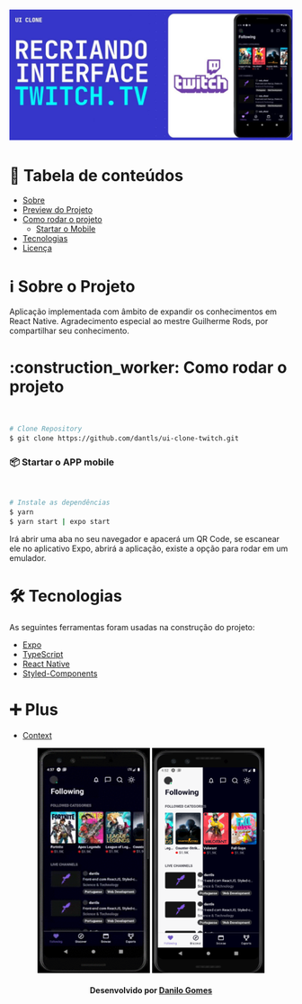 <h1 align="center">
  <img src="https://github.com/dantls/ui-clone-twitch/blob/main/src/images/logo.png" alt="Logo-Twitch" />
</h1>

# :pushpin: Tabela de conteúdos
<!--ts-->
   * [Sobre](#sobre)
   * [Preview do Projeto](#preview)
   * [Como rodar o projeto](#run)
      * [Startar o Mobile](#api)
   * [Tecnologias](#tecnologias)
   * [Licença](#license)
<!--te-->


<h1 name="sobre">ℹ Sobre o Projeto</h1>
Aplicação implementada com âmbito de expandir os conhecimentos em React Native.
Agradecimento especial ao mestre Guilherme Rods, por compartilhar seu conhecimento.

<h1 name="run">:construction_worker: Como rodar o projeto</h1> <br>

```bash
# Clone Repository
$ git clone https://github.com/dantls/ui-clone-twitch.git
```

<h3 name='api'>📦 Startar o APP mobile</h3><br>

```bash
# Instale as dependências
$ yarn
$ yarn start | expo start
```

Irá abrir uma aba no seu navegador e apacerá um QR Code, se escanear ele no aplicativo Expo, abrirá a aplicação, existe a opção para rodar em um emulador.

<h1 name="tecnologias">🛠 Tecnologias</h1>

As seguintes ferramentas foram usadas na construção do projeto:

- [Expo](https://expo.io/)
- [TypeScript](https://www.typescriptlang.org)
- [React Native](https://reactnative.dev/)
- [Styled-Components](https://styled-components.com/)

<h1 name="tecnologias">➕ Plus</h1>

- [Context](https://reactjs.org/docs/context.html)


<p align="center">
  <img src="https://github.com/dantls/ui-clone-twitch/blob/main/src/images/gif.gif" height=400 width=200 alt="previous" />
  <img src="https://github.com/dantls/ui-clone-twitch/blob/main/src/images/phone.png" height=400 width=200 alt="previous1" />
</p>


<h4 name="license" align="center">
    Desenvolvido por <a href="https://www.linkedin.com/in/danilo-gomes-394459103/" target="_blank">Danilo Gomes</a>
</h4>
